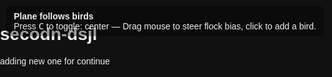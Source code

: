 # secodn-dsjl
adding new one for continue
<!doctype html>
<html lang="sd">
<head>
  <meta charset="utf-8" />
  <title>Plane Following Birds (p5.js)</title>
  <style>
    html,body { margin:0; padding:0; height:100%; background:#111; color:#eee; font-family:sans-serif; }
    #info { position: absolute; left:10px; top:10px; z-index:10; background: rgba(0,0,0,0.35); padding:8px 12px; border-radius:6px; }
    a { color: #8fd3ff; }
  </style>
  <script src="https://cdn.jsdelivr.net/npm/p5@1.6.0/lib/p5.min.js"></script>
</head>
<body>
  <div id="info">
    <strong>Plane follows birds</strong><br>
    Press <kbd>C</kbd> to toggle: <span id="mode">center</span> — Drag mouse to steer flock bias, click to add a bird.
  </div>

<script>
/* Plane following birds - p5.js
   Save as index.html and open in browser.
   Controls:
     - C : toggle plane target mode (center / nearest)
     - Click : add a bird at mouse
     - Drag mouse : temporary attraction point for birds
*/

let boids = [];
let plane;
let mode = 'center'; // 'center' or 'nearest'
let mouseAttractor = null;

function setup(){
  createCanvas(windowWidth, windowHeight);
  // create flock
  for(let i=0;i<80;i++){
    boids.push(new Boid(random(width), random(height)));
  }
  plane = new Plane(width/2, height/2);
  textSize(13);
}

function draw(){
  background(18,22,30);

  // update & show boids
  for(let b of boids){
    b.flock(boids);
    if(mouseIsPressed && mouseAttractor) b.applyForce(p5.Vector.sub(mouseAttractor, b.pos).setMag(0.05));
    b.update();
    b.edges();
    b.show();
  }

  // Update plane target: either flock center or nearest bird
  let target;
  if(mode === 'center'){
    target = flockCenter();
  } else {
    target = nearestBoid(plane.pos) || flockCenter();
  }

  plane.pursue(target);
  plane.update();
  plane.edges();
  plane.show();

  // HUD
  fill(255,180);
  noStroke();
  textAlign(LEFT, TOP);
  text('Boids: ' + boids.length, 12, 60);
  text('Mode: ' + mode, 12, 78);
}

function keyPressed(){
  if(key === 'c' || key === 'C'){
    mode = (mode === 'center') ? 'nearest' : 'center';
    document.getElementById('mode').textContent = mode;
  }
}

function mousePressed(){
  // add a bird
  boids.push(new Boid(mouseX, mouseY));
  mouseAttractor = createVector(mouseX, mouseY);
}

function mouseDragged(){
  mouseAttractor = createVector(mouseX, mouseY);
}

function mouseReleased(){
  mouseAttractor = null;
}

// compute center of flock
function flockCenter(){
  let c = createVector(0,0);
  if(boids.length === 0) return c;
  for(let b of boids) c.add(b.pos);
  c.div(boids.length);
  return c;
}

// find nearest boid to a given position
function nearestBoid(pos){
  if(boids.length === 0) return null;
  let best = null;
  let bestD = Infinity;
  for(let b of boids){
    let d = p5.Vector.dist(pos, b.pos);
    if(d < bestD){ bestD = d; best = b; }
  }
  return best ? best.pos.copy() : null;
}

/* --------- Boid (bird) --------- */
class Boid {
  constructor(x,y){
    this.pos = createVector(x,y);
    this.vel = p5.Vector.random2D();
    this.vel.setMag(random(1,2.2));
    this.acc = createVector();
    this.maxForce = 0.06;
    this.maxSpeed = 3.2;
    this.r = 5;
  }

  applyForce(f){
    this.acc.add(f);
  }

  flock(boids){
    let sep = this.separate(boids).mult(1.6);
    let ali = this.align(boids).mult(1.0);
    let coh = this.cohesion(boids).mult(1.0);

    // slightly bias toward mouse attractor if present
    if(mouseAttractor){
      let m = p5.Vector.sub(mouseAttractor, this.pos);
      let d = m.mag();
      if(d < 200){
        m.setMag(map(d,0,200,0.1,0.6));
        this.applyForce(m);
      }
    }

    this.applyForce(sep);
    this.applyForce(ali);
    this.applyForce(coh);
  }

  update(){
    this.vel.add(this.acc);
    this.vel.limit(this.maxSpeed);
    this.pos.add(this.vel);
    this.acc.mult(0);
  }

  edges(){
    if(this.pos.x > width + 20) this.pos.x = -20;
    if(this.pos.x < -20) this.pos.x = width + 20;
    if(this.pos.y > height + 20) this.pos.y = -20;
    if(this.pos.y < -20) this.pos.y = height + 20;
  }

  seek(target){
    let desired = p5.Vector.sub(target, this.pos);
    desired.setMag(this.maxSpeed);
    let steer = p5.Vector.sub(desired, this.vel);
    steer.limit(this.maxForce);
    return steer;
  }

  separate(boids){
    let desiredSeparation = 20;
    let steer = createVector();
    let count = 0;
    for(let other of boids){
      let d = p5.Vector.dist(this.pos, other.pos);
      if(other !== this && d < desiredSeparation && d > 0){
        let diff = p5.Vector.sub(this.pos, other.pos);
        diff.normalize();
        diff.div(d);
        steer.add(diff);
        count++;
      }
    }
    if(count > 0){
      steer.div(count);
    }
    if(steer.mag() > 0){
      steer.setMag(this.maxSpeed);
      steer.sub(this.vel);
      steer.limit(this.maxForce);
    }
    return steer;
  }

  align(boids){
    let neighborDist = 48;
    let sum = createVector();
    let count = 0;
    for(let other of boids){
      let d = p5.Vector.dist(this.pos, other.pos);
      if(other !== this && d < neighborDist){
        sum.add(other.vel);
        count++;
      }
    }
    if(count > 0){
      sum.div(count);
      sum.setMag(this.maxSpeed);
      let steer = p5.Vector.sub(sum, this.vel);
      steer.limit(this.maxForce);
      return steer;
    }
    return createVector();
  }

  cohesion(boids){
    let neighborDist = 50;
    let sum = createVector();
    let count = 0;
    for(let other of boids){
      let d = p5.Vector.dist(this.pos, other.pos);
      if(other !== this && d < neighborDist){
        sum.add(other.pos);
        count++;
      }
    }
    if(count > 0){
      sum.div(count);
      return this.seek(sum);
    }
    return createVector();
  }

  show(){
    // draw as small triangle pointing along velocity
    let theta = this.vel.heading() + radians(90);
    push();
    translate(this.pos.x, this.pos.y);
    rotate(theta);
    noStroke();
    fill(230, 190, 90);
    beginShape();
      vertex(0, -this.r*2);
      vertex(-this.r, this.r*2);
      vertex(this.r, this.r*2);
    endShape(CLOSE);
    pop();
  }
}

/* --------- Plane --------- */
class Plane {
  constructor(x,y){
    this.pos = createVector(x,y);
    this.vel = createVector(0,0);
    this.acc = createVector(0,0);
    this.maxSpeed = 5.4;
    this.maxForce = 0.12;
    this.size = 26;
  }

  pursue(target){
    if(!target) return;
    // predictive pursuit: estimate where target will be
    let desired = p5.Vector.sub(target, this.pos);
    let dist = desired.mag();
    let speed = this.maxSpeed;
    // lookahead time proportional to distance
    let lookAhead = constrain(dist / 60, 0, 2.5);
    // If target is a boid position, try to anticipate by using its velocity if available
    // We'll simply nudge target forward in direction from plane to target
    let anticipated = p5.Vector.add(target, p5.Vector.mult(p5.Vector.sub(target, this.pos).normalize(), lookAhead * 30));
    this.applyForce(this.seek(anticipated));
  }

  seek(target){
    let desired = p5.Vector.sub(target, this.pos);
    desired.setMag(this.maxSpeed);
    let steer = p5.Vector.sub(desired, this.vel);
    steer.limit(this.maxForce);
    return steer;
  }

  applyForce(f){
    this.acc.add(f);
  }

  update(){
    this.vel.add(this.acc);
    this.vel.limit(this.maxSpeed);
    this.pos.add(this.vel);
    this.acc.mult(0);
  }

  edges(){
    // wrap around more gently
    if(this.pos.x > width + 50) this.pos.x = -50;
    if(this.pos.x < -50) this.pos.x = width + 50;
    if(this.pos.y > height + 50) this.pos.y = -50;
    if(this.pos.y < -50) this.pos.y = height + 50;
  }

  show(){
    push();
    translate(this.pos.x, this.pos.y);
    rotate(this.vel.heading() + PI/2);
    // body
    noStroke();
    fill(140, 200, 255);
    beginShape();
      vertex(0, -this.size);
      vertex(-this.size*0.6, this.size*0.6);
      vertex(0, this.size*0.2);
      vertex(this.size*0.6, this.size*0.6);
    endShape(CLOSE);
    // tail
    fill(100,160,220);
    triangle(-this.size*0.5, this.size*0.4, -this.size*1.1, this.size*0.2, -this.size*0.5, -this.size*0.2);
    // cockpit
    fill(20,30,50,180);
    ellipse(0, -this.size*0.45, this.size*0.6, this.size*0.35);
    pop();

    // draw line to target for debugging lightly
    // stroke(255,50); line(this.pos.x, this.pos.y, target.x, target.y);
  }
}

function windowResized(){
  resizeCanvas(windowWidth, windowHeight);
}
</script>
</body>
</html>
